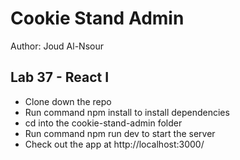 # Cookie Stand Admin
Author: Joud Al-Nsour
## Lab 37 - React I 
- Clone down the repo
- Run command npm install to install dependencies
- cd into the cookie-stand-admin folder
- Run command npm run dev to start the server
- Check out the app at http://localhost:3000/
